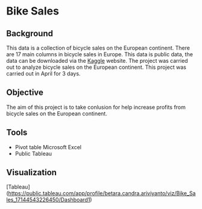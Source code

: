 # Bike Sales

## Background

This data is a collection of bicycle sales on the European continent. There are 17 main columns in bicycle sales in Europe. This data is public data, the data can be downloaded via the [Kaggle](https://www.kaggle.com/datasets/sadiqshah/bike-sales-in-europe) website.
The project was carried out to analyze bicycle sales on the European continent. This project was carried out in April for 3 days.

## Objective

The aim of this project is to take conlusion for help increase profits from bicycle sales on the European continent.

## Tools

- Pivot table Microsoft Excel
- Public Tableau

## Visualization
[Tableau] (https://public.tableau.com/app/profile/betara.candra.ariviyanto/viz/Bike_Sales_17144543226450/Dashboard1)
